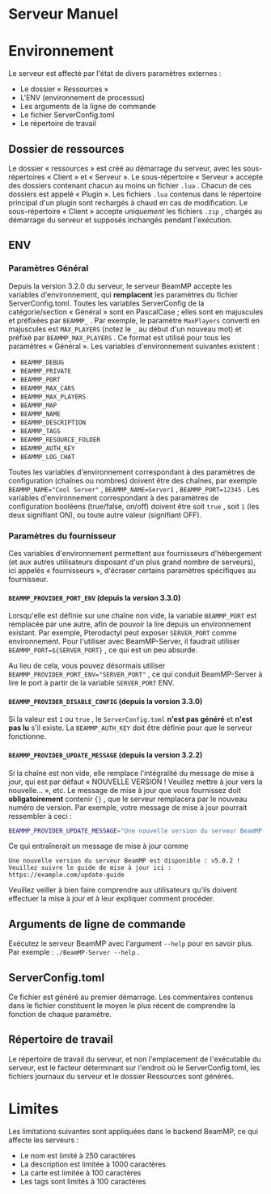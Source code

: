 # Serveur Manuel

# Environnement

Le serveur est affecté par l'état de divers paramètres externes :

- Le dossier « Ressources »
- L'ENV (environnement de processus)
- Les arguments de la ligne de commande
- Le fichier ServerConfig.toml
- Le répertoire de travail

## Dossier de ressources

Le dossier « ressources » est créé au démarrage du serveur, avec les sous-répertoires « Client » et « Serveur ». Le sous-répertoire « Serveur » accepte des dossiers contenant chacun au moins un fichier `.lua` . Chacun de ces dossiers est appelé « Plugin ». Les fichiers `.lua` contenus dans le répertoire principal d'un plugin sont rechargés à chaud en cas de modification. Le sous-répertoire « Client » accepte *uniquement* les fichiers `.zip` , chargés au démarrage du serveur et supposés inchangés pendant l'exécution.

## ENV

### Paramètres Général

Depuis la version 3.2.0 du serveur, le serveur BeamMP accepte les variables d'environnement, qui **remplacent** les paramètres du fichier ServerConfig.toml. Toutes les variables ServerConfig de la catégorie/section « Général » sont en PascalCase ; elles sont en majuscules et préfixées par `BEAMMP_` . Par exemple, le paramètre `MaxPlayers` converti en majuscules est `MAX_PLAYERS` (notez le `_` au début d'un nouveau mot) et préfixé par `BEAMMP_MAX_PLAYERS` . Ce format est utilisé pour tous les paramètres « Général ». Les variables d'environnement suivantes existent :

- `BEAMMP_DEBUG`
- `BEAMMP_PRIVATE`
- `BEAMMP_PORT`
- `BEAMMP_MAX_CARS`
- `BEAMMP_MAX_PLAYERS`
- `BEAMMP_MAP`
- `BEAMMP_NAME`
- `BEAMMP_DESCRIPTION`
- `BEAMMP_TAGS`
- `BEAMMP_RESOURCE_FOLDER`
- `BEAMMP_AUTH_KEY`
- `BEAMMP_LOG_CHAT`

Toutes les variables d'environnement correspondant à des paramètres de configuration (chaînes ou nombres) doivent être des chaînes, par exemple `BEAMMP_NAME="Cool Server"` , `BEAMMP_NAME=Server1` , `BEAMMP_PORT=12345` . Les variables d'environnement correspondant à des paramètres de configuration booléens (true/false, on/off) doivent être soit `true` , soit `1` (les deux signifiant ON), ou toute autre valeur (signifiant OFF).

### Paramètres du fournisseur

Ces variables d'environnement permettent aux fournisseurs d'hébergement (et aux autres utilisateurs disposant d'un plus grand nombre de serveurs), ici appelés « fournisseurs », d'écraser certains paramètres spécifiques au fournisseur.

#### `BEAMMP_PROVIDER_PORT_ENV` (depuis la version 3.3.0)

Lorsqu'elle est définie sur une chaîne non vide, la variable `BEAMMP_PORT` est remplacée par une autre, afin de pouvoir la lire depuis un environnement existant. Par exemple, Pterodactyl peut exposer `SERVER_PORT` comme environnement. Pour l'utiliser avec BeamMP-Server, il faudrait utiliser `BEAMMP_PORT=${SERVER_PORT}` , ce qui est un peu absurde.

Au lieu de cela, vous pouvez désormais utiliser `BEAMMP_PROVIDER_PORT_ENV="SERVER_PORT"` , ce qui conduit BeamMP-Server à lire le port à partir de la variable `SERVER_PORT` ENV.

#### `BEAMMP_PROVIDER_DISABLE_CONFIG` (depuis la version 3.3.0)

Si la valeur est `1` ou `true` , le `ServerConfig.toml` **n'est pas généré** et **n'est pas lu** s'il existe. La `BEAMMP_AUTH_KEY` doit être définie pour que le serveur fonctionne.

#### `BEAMMP_PROVIDER_UPDATE_MESSAGE` (depuis la version 3.2.2)

Si la chaîne est non vide, elle remplace l'intégralité du message de mise à jour, qui est par défaut « NOUVELLE VERSION ! Veuillez mettre à jour vers la nouvelle… », etc. Le message de mise à jour que vous fournissez doit **obligatoirement** contenir `{}` , que le serveur remplacera par le nouveau numéro de version. Par exemple, votre message de mise à jour pourrait ressembler à ceci :

```sh
BEAMMP_PROVIDER_UPDATE_MESSAGE="Une nouvelle version du serveur BeamMP est disponible : {} ! Veuillez suivre le guide de mise à jour ici : https://example.com/update-"
```

Ce qui entraînerait un message de mise à jour comme

```
Une nouvelle version du serveur BeamMP est disponible : v5.0.2 ! Veuillez suivre le guide de mise à jour ici : https://example.com/update-guide
```

Veuillez veiller à bien faire comprendre aux utilisateurs qu'ils doivent effectuer la mise à jour et à leur expliquer comment procéder.

## Arguments de ligne de commande

Exécutez le serveur BeamMP avec l'argument `--help` pour en savoir plus. Par exemple : `./BeamMP-Server --help` .

## ServerConfig.toml

Ce fichier est généré au premier démarrage. Les commentaires contenus dans le fichier constituent le moyen le plus récent de comprendre la fonction de chaque paramètre.

## Répertoire de travail

Le répertoire de travail du serveur, et non l'emplacement de l'exécutable du serveur, est le facteur déterminant sur l'endroit où le ServerConfig.toml, les fichiers journaux du serveur et le dossier Ressources sont générés.

# Limites

Les limitations suivantes sont appliquées dans le backend BeamMP, ce qui affecte les serveurs :

- Le nom est limité à 250 caractères
- La description est limitée à 1000 caractères
- La carte est limitée à 100 caractères
- Les tags sont limités à 100 caractères
